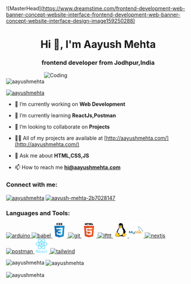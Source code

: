 <!-- ### Hi there 👋

- 🔭 I’m currently working on ... front-end web development
- 🌱 I’m currently learning ... HTML CSS JS and React/Next.js framework
- 👯 I’m looking to collaborate on ... projects
- 💬 Ask me about ... Technology
- 📫 How to reach me: ... hi@aayushmehta.com
- 😄 Pronouns: ... He/Him
- ⚡ Fun fact: ... 
 -->
 
 
 ![MasterHead][(https://www.dreamstime.com/frontend-development-web-banner-concept-website-interface-frontend-development-web-banner-concept-website-interface-design-image159250288)](https://www.123rf.com/photo_130769932_frontend-development-web-banner-concept-website-interface.html)
<h1 align="center">Hi 👋, I'm Aayush Mehta</h1>
<h3 align="center">frontend developer from Jodhpur,India</h3>
<img align="right" alt="Coding" width="400" src="https://media.giphy.com/media/qgQUggAC3Pfv687qPC/giphy.gif">

<p align="left"> <img src="https://komarev.com/ghpvc/?username=aayushmehta&label=Profile%20views&color=0e75b6&style=flat" alt="aayushmehta" /> </p>

<p align="left"> <a href="https://github.com/ryo-ma/github-profile-trophy"><img src="https://github-profile-trophy.vercel.app/?username=aayushmehta" alt="aayushmehta" /></a> </p>

- 🔭 I’m currently working on **Web Development**

- 🌱 I’m currently learning **ReactJs,Postman**

- 👯 I’m looking to collaborate on **Projects**

- 👨‍💻 All of my projects are available at [http://aayushmehta.com/](http://aayushmehta.com/)

- 💬 Ask me about **HTML,CSS,JS**

- 📫 How to reach me **hi@aayushmehta.com**

<h3 align="left">Connect with me:</h3>
<p align="left">
<a href="https://dev.to/aayushmehta" target="blank"><img align="center" src="https://raw.githubusercontent.com/rahuldkjain/github-profile-readme-generator/master/src/images/icons/Social/devto.svg" alt="aayushmehta" height="30" width="40" /></a>
<a href="https://linkedin.com/in/aayush-mehta-2b7028147" target="blank"><img align="center" src="https://raw.githubusercontent.com/rahuldkjain/github-profile-readme-generator/master/src/images/icons/Social/linked-in-alt.svg" alt="aayush-mehta-2b7028147" height="30" width="40" /></a>
</p>

<h3 align="left">Languages and Tools:</h3>
<p align="left"> <a href="https://www.arduino.cc/" target="_blank" rel="noreferrer"> <img src="https://cdn.worldvectorlogo.com/logos/arduino-1.svg" alt="arduino" width="40" height="40"/> </a> <a href="https://babeljs.io/" target="_blank" rel="noreferrer"> <img src="https://www.vectorlogo.zone/logos/babeljs/babeljs-icon.svg" alt="babel" width="40" height="40"/> </a> <a href="https://www.w3schools.com/css/" target="_blank" rel="noreferrer"> <img src="https://raw.githubusercontent.com/devicons/devicon/master/icons/css3/css3-original-wordmark.svg" alt="css3" width="40" height="40"/> </a> <a href="https://git-scm.com/" target="_blank" rel="noreferrer"> <img src="https://www.vectorlogo.zone/logos/git-scm/git-scm-icon.svg" alt="git" width="40" height="40"/> </a> <a href="https://www.w3.org/html/" target="_blank" rel="noreferrer"> <img src="https://raw.githubusercontent.com/devicons/devicon/master/icons/html5/html5-original-wordmark.svg" alt="html5" width="40" height="40"/> </a> <a href="https://ifttt.com/" target="_blank" rel="noreferrer"> <img src="https://www.vectorlogo.zone/logos/ifttt/ifttt-ar21.svg" alt="ifttt" width="40" height="40"/> </a> <a href="https://www.linux.org/" target="_blank" rel="noreferrer"> <img src="https://raw.githubusercontent.com/devicons/devicon/master/icons/linux/linux-original.svg" alt="linux" width="40" height="40"/> </a> <a href="https://www.mysql.com/" target="_blank" rel="noreferrer"> <img src="https://raw.githubusercontent.com/devicons/devicon/master/icons/mysql/mysql-original-wordmark.svg" alt="mysql" width="40" height="40"/> </a> <a href="https://nextjs.org/" target="_blank" rel="noreferrer"> <img src="https://cdn.worldvectorlogo.com/logos/nextjs-2.svg" alt="nextjs" width="40" height="40"/> </a> <a href="https://postman.com" target="_blank" rel="noreferrer"> <img src="https://www.vectorlogo.zone/logos/getpostman/getpostman-icon.svg" alt="postman" width="40" height="40"/> </a> <a href="https://reactjs.org/" target="_blank" rel="noreferrer"> <img src="https://raw.githubusercontent.com/devicons/devicon/master/icons/react/react-original-wordmark.svg" alt="react" width="40" height="40"/> </a> <a href="https://tailwindcss.com/" target="_blank" rel="noreferrer"> <img src="https://www.vectorlogo.zone/logos/tailwindcss/tailwindcss-icon.svg" alt="tailwind" width="40" height="40"/> </a> </p>

<p><img align="left" src="https://github-readme-stats.vercel.app/api/top-langs?username=aayushmehta&show_icons=true&locale=en&layout=compact" alt="aayushmehta" /></p>

<p>&nbsp;<img align="center" src="https://github-readme-stats.vercel.app/api?username=aayushmehta&show_icons=true&locale=en" alt="aayushmehta" /></p>

<p><img align="center" src="https://github-readme-streak-stats.herokuapp.com/?user=aayushmehta&" alt="aayushmehta" /></p>
